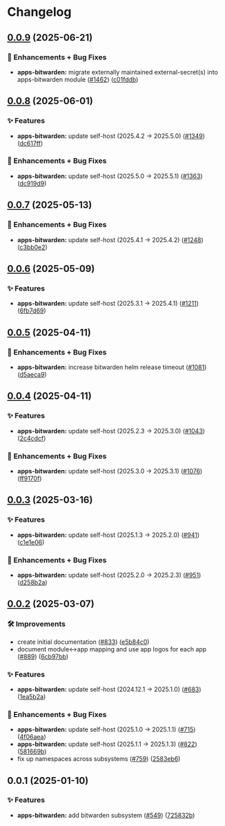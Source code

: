 # Changelog

## [0.0.9](https://github.com/ppat/homelab-ops-kubernetes-apps/compare/apps-bitwarden-v0.0.8...apps-bitwarden-v0.0.9) (2025-06-21)


### 🚀 Enhancements + Bug Fixes

* **apps-bitwarden:** migrate externally maintained external-secret(s) into apps-bitwarden module ([#1462](https://github.com/ppat/homelab-ops-kubernetes-apps/issues/1462)) ([c01fddb](https://github.com/ppat/homelab-ops-kubernetes-apps/commit/c01fddbb4d65bd08f09602e345ee916f6544ad75))

## [0.0.8](https://github.com/ppat/homelab-ops-kubernetes-apps/compare/apps-bitwarden-v0.0.7...apps-bitwarden-v0.0.8) (2025-06-01)


### ✨ Features

* **apps-bitwarden:** update self-host (2025.4.2 -&gt; 2025.5.0) ([#1349](https://github.com/ppat/homelab-ops-kubernetes-apps/issues/1349)) ([dc617ff](https://github.com/ppat/homelab-ops-kubernetes-apps/commit/dc617ff9103e9e00a19ba2a332ef82647ddad08e))


### 🚀 Enhancements + Bug Fixes

* **apps-bitwarden:** update self-host (2025.5.0 -&gt; 2025.5.1) ([#1363](https://github.com/ppat/homelab-ops-kubernetes-apps/issues/1363)) ([dc919d9](https://github.com/ppat/homelab-ops-kubernetes-apps/commit/dc919d970f6d3efc6322d76ce1c5aa466b2cd8d2))

## [0.0.7](https://github.com/ppat/homelab-ops-kubernetes-apps/compare/apps-bitwarden-v0.0.6...apps-bitwarden-v0.0.7) (2025-05-13)


### 🚀 Enhancements + Bug Fixes

* **apps-bitwarden:** update self-host (2025.4.1 -&gt; 2025.4.2) ([#1248](https://github.com/ppat/homelab-ops-kubernetes-apps/issues/1248)) ([c3bb0e2](https://github.com/ppat/homelab-ops-kubernetes-apps/commit/c3bb0e28e897ece7b1873fb3dbf5fa0894f935e9))

## [0.0.6](https://github.com/ppat/homelab-ops-kubernetes-apps/compare/apps-bitwarden-v0.0.5...apps-bitwarden-v0.0.6) (2025-05-09)


### ✨ Features

* **apps-bitwarden:** update self-host (2025.3.1 -&gt; 2025.4.1) ([#1211](https://github.com/ppat/homelab-ops-kubernetes-apps/issues/1211)) ([6fb7d69](https://github.com/ppat/homelab-ops-kubernetes-apps/commit/6fb7d69519245394e267754e06d37ef78cb1557c))

## [0.0.5](https://github.com/ppat/homelab-ops-kubernetes-apps/compare/apps-bitwarden-v0.0.4...apps-bitwarden-v0.0.5) (2025-04-11)


### 🚀 Enhancements + Bug Fixes

* **apps-bitwarden:** increase bitwarden helm release timeout ([#1081](https://github.com/ppat/homelab-ops-kubernetes-apps/issues/1081)) ([d5aeca9](https://github.com/ppat/homelab-ops-kubernetes-apps/commit/d5aeca92e770bab823b59233b8fd1ce010938515))

## [0.0.4](https://github.com/ppat/homelab-ops-kubernetes-apps/compare/apps-bitwarden-v0.0.3...apps-bitwarden-v0.0.4) (2025-04-11)


### ✨ Features

* **apps-bitwarden:** update self-host (2025.2.3 -&gt; 2025.3.0) ([#1043](https://github.com/ppat/homelab-ops-kubernetes-apps/issues/1043)) ([2c4cdcf](https://github.com/ppat/homelab-ops-kubernetes-apps/commit/2c4cdcff2b23bfe614382a70f43f11d221ff492b))


### 🚀 Enhancements + Bug Fixes

* **apps-bitwarden:** update self-host (2025.3.0 -&gt; 2025.3.1) ([#1076](https://github.com/ppat/homelab-ops-kubernetes-apps/issues/1076)) ([ff9170f](https://github.com/ppat/homelab-ops-kubernetes-apps/commit/ff9170f92b26fd994913dacbe42041be1116d032))

## [0.0.3](https://github.com/ppat/homelab-ops-kubernetes-apps/compare/apps-bitwarden-v0.0.2...apps-bitwarden-v0.0.3) (2025-03-16)


### ✨ Features

* **apps-bitwarden:** update self-host (2025.1.3 -&gt; 2025.2.0) ([#941](https://github.com/ppat/homelab-ops-kubernetes-apps/issues/941)) ([c1e1e06](https://github.com/ppat/homelab-ops-kubernetes-apps/commit/c1e1e06914c867be0d2012b3e6132921bbe2067c))


### 🚀 Enhancements + Bug Fixes

* **apps-bitwarden:** update self-host (2025.2.0 -&gt; 2025.2.3) ([#951](https://github.com/ppat/homelab-ops-kubernetes-apps/issues/951)) ([d258b2a](https://github.com/ppat/homelab-ops-kubernetes-apps/commit/d258b2aaf0e1295db4e433c1f0ed4ff6caa9381d))

## [0.0.2](https://github.com/ppat/homelab-ops-kubernetes-apps/compare/apps-bitwarden-v0.0.1...apps-bitwarden-v0.0.2) (2025-03-07)


### 🛠 Improvements

* create initial documentation ([#833](https://github.com/ppat/homelab-ops-kubernetes-apps/issues/833)) ([e5b84c0](https://github.com/ppat/homelab-ops-kubernetes-apps/commit/e5b84c03920d34e3055bea987b465e04092af030))
* document module&lt;-&gt;app mapping and use app logos for each app ([#889](https://github.com/ppat/homelab-ops-kubernetes-apps/issues/889)) ([6cb97bb](https://github.com/ppat/homelab-ops-kubernetes-apps/commit/6cb97bb71826434291de7b067983830376f0d12b))


### ✨ Features

* **apps-bitwarden:** update self-host (2024.12.1 -&gt; 2025.1.0) ([#683](https://github.com/ppat/homelab-ops-kubernetes-apps/issues/683)) ([1ea5b2a](https://github.com/ppat/homelab-ops-kubernetes-apps/commit/1ea5b2adfe5fdcae3c6b081e4a454ba272295c0c))


### 🚀 Enhancements + Bug Fixes

* **apps-bitwarden:** update self-host (2025.1.0 -&gt; 2025.1.1) ([#715](https://github.com/ppat/homelab-ops-kubernetes-apps/issues/715)) ([4f06aea](https://github.com/ppat/homelab-ops-kubernetes-apps/commit/4f06aea942048a471e13880070914bd919b3ed8a))
* **apps-bitwarden:** update self-host (2025.1.1 -&gt; 2025.1.3) ([#822](https://github.com/ppat/homelab-ops-kubernetes-apps/issues/822)) ([581669b](https://github.com/ppat/homelab-ops-kubernetes-apps/commit/581669baf1ae5cab82b50b80b0e2127d328d61d4))
* fix up namespaces across subsystems ([#759](https://github.com/ppat/homelab-ops-kubernetes-apps/issues/759)) ([2583eb6](https://github.com/ppat/homelab-ops-kubernetes-apps/commit/2583eb69d35c6f85783e521d07313e1a46db3c41))

## 0.0.1 (2025-01-10)


### ✨ Features

* **apps-bitwarden:** add bitwarden subsystem ([#549](https://github.com/ppat/homelab-ops-kubernetes-apps/issues/549)) ([725832b](https://github.com/ppat/homelab-ops-kubernetes-apps/commit/725832b6293ee26306afcc62f6844e3455d95479))
